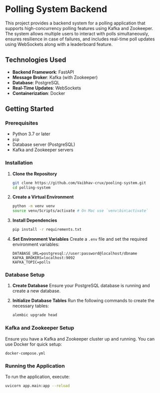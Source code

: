 # Polling System Backend

This project provides a backend system for a polling application that supports high-concurrency polling features using Kafka and Zookeeper. The system allows multiple users to interact with polls simultaneously, ensures resilience in case of failures, and includes real-time poll updates using WebSockets along with a leaderboard feature.

## Technologies Used
- **Backend Framework**: FastAPI
- **Message Broker**: Kafka (with Zookeeper)
- **Database**: PostgreSQL
- **Real-Time Updates**: WebSockets
- **Containerization**: Docker

## Getting Started

### Prerequisites
- Python 3.7 or later
- `pip`
- Database server (PostgreSQL)
- Kafka and Zookeeper servers

### Installation

1. **Clone the Repository**
   ```bash
   git clone https://github.com/Vaibhav-crux/pooling-system.git
   cd polling-system
   ```

2. **Create a Virtual Environment**
   ```bash
   python -m venv venv
   source venv/Scripts/activate # On Mac use `venv\bin\activate`
   ```

3. **Install Dependencies**
   ```bash
   pip install -r requirements.txt
   ```

4. **Set Environment Variables**
   Create a `.env` file and set the required environment variables:
   ```plaintext
   DATABASE_URL=postgresql://user:password@localhost/dbname
   KAFKA_BROKERS=localhost:9092
   KAFKA_TOPIC=polls
   ```

### Database Setup

1. **Create Database**
   Ensure your PostgreSQL database is running and create a new database.

2. **Initialize Database Tables**
   Run the following commands to create the necessary tables:
   ```bash
   alembic upgrade head
   ```

### Kafka and Zookeeper Setup

Ensure you have a Kafka and Zookeeper cluster up and running. You can use Docker for quick setup:

`docker-compose.yml`

### Running the Application

To run the application, execute:

```bash
uvicorn app.main:app --reload
```